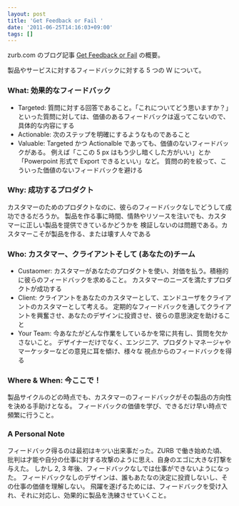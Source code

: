 ```yaml
---
layout: post
title: 'Get Feedback or Fail '
date: '2011-06-25T14:16:03+09:00'
tags: []
---
```

zurb.com のブログ記事 [Get Feedback or Fail](http://www.zurb.com/article/642/get-feedback-or-fail) の概要。

製品やサービスに対するフィードバックに対する 5 つの W について。

### What: 効果的なフィードバック

- Targeted: 質問に対する回答であること。「これについてどう思いますか？」
といった質問に対しては、価値のあるフィードバックは返ってこないので、
具体的な内容にする
- Actionable: 次のステップを明確にするようなものであること
- Valuable:  Targeted かつ Actionalble であっても、価値のないフィードバックがある。
例えば「ここの 5 px はもう少し暗くした方がいい」とか「Powerpoint 形式で Export できるといい」など。
質問の的を絞って、こういった価値のないフィードバックを避ける

### Why: 成功するプロダクト

カスタマーのためのプロダクトなのに、彼らのフィードバックなしでどうして成功できるだろうか。
製品を作る事に時間、情熱やリソースを注いでも、カスタマーに正しい製品を提供できているかどうかを
検証しないのは問題である。カスタマーこそが製品を作る、または壊す人々である

### Who: カスタマー、クライアントそして (あなたの)チーム

- Custaomer: カスタマーがあなたのプロダクトを使い、対価を払う。積極的に彼らのフィードバックを求めること。
カスタマーのニーズを満たすプロダクトが成功する
- Client: クライアントをあなたのカスタマーとして、エンドユーザをクライアントのカスタマーとして考える。
定期的なフィードバックを通してクライアントを興奮させ、あなたのデザインに投資させ、彼らの意思決定を助けること
- Your Team: 今あなたがどんな作業をしているかを常に共有し、質問を欠かさないこと。
デザイナーだけでなく、エンジニア、プロダクトマネージャやマーケッターなどの意見に耳を傾け、様々な
視点からのフィードバックを得る

### Where & When: 今ここで！

製品サイクルのどの時点でも、カスタマーのフィードバックがその製品の方向性を決める手助けとなる。
フィードバックの価値を学び、できるだけ早い時点で頻繁に行うこと。

### A Personal Note

フィードバック得るのは最初はキツい出来事だった。ZURB で働き始めた頃、
批判は才能や自分の仕事に対する攻撃のように思え、自身のエゴに大きな打撃を与えた。
しかし 2, 3 年後、フィードバックなしでは仕事ができないようになった。
フィードバックなしのデザインは、誰もあたなの決定に投資しないし、その仕事の価値を理解しない。
飛躍を遂げるためには、フィードバックを受け入れ、それに対応し、効果的に製品を洗練させていくこと。
